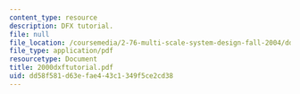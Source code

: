 ```yaml
---
content_type: resource
description: DFX tutorial.
file: null
file_location: /coursemedia/2-76-multi-scale-system-design-fall-2004/dd58f581d63efae443c1349f5ce2cd38_2000dxftutorial.pdf
file_type: application/pdf
resourcetype: Document
title: 2000dxftutorial.pdf
uid: dd58f581-d63e-fae4-43c1-349f5ce2cd38
---
```

